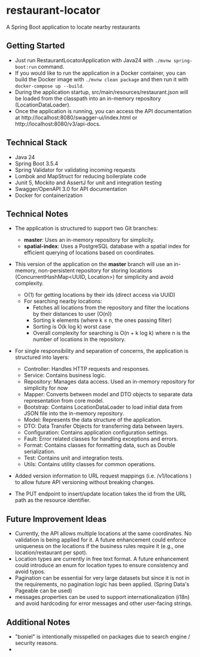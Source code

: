 # restaurant-locator

A Spring Boot application to locate nearby restaurants

## Getting Started
- Just run RestaurantLocatorApplication with Java24 with `./mvnw spring-boot:run` command.
- If you would like to run the application in a Docker container, you can build the Docker image with `./mvnw clean package` and then run it with `docker-compose up --build`.
- During the application startup, src/main/resources/restaurant.json will be loaded from the classpath into an in-memory repository (LocationDataLoader).
- Once the application is running, you can access the API documentation at http://localhost:8080/swagger-ui/index.html or http://localhost:8080/v3/api-docs.

## Technical Stack
- Java 24
- Spring Boot 3.5.4
- Spring Validator for validating incoming requests
- Lombok and MapStruct for reducing boilerplate code
- Junit 5, Mockito and AssertJ for unit and integration testing
- Swagger/OpenAPI 3.0 for API documentation
- Docker for containerization

## Technical Notes
- The application is structured to support two Git branches:
  - **master**: Uses an in-memory repository for simplicity.
  - **spatial-index**: Uses a PostgreSQL database with a spatial index for efficient querying of locations based on coordinates.
- This version of the application on the **master** branch will use an in-memory, non-persistent repository for storing locations (ConcurrentHashMap<UUID, Location>) for simplicity and avoid complexity. 
  - O(1) for getting locations by their ids (direct access via UUID)
  - For searching nearby locations:
    - Fetches all locations from the repository and filter the locations by their distances to user (O(n))
    - Sorting k elements (where k ≤ n, the ones passing filter)
    - Sorting is O(k log k) worst case
    - Overall complexity for searching is O(n + k log k) where n is the number of locations in the repository.

- For single responsibility and separation of concerns, the application is structured into layers:
  - Controller: Handles HTTP requests and responses.
  - Service: Contains business logic.
  - Repository: Manages data access. Used an in-memory repository for simplicity for now
  - Mapper: Converts between model and DTO objects to separate data representation from core model.
  - Bootstrap: Contains LocationDataLoader to load initial data from JSON file into the in-memory repository.
  - Model: Represents the data structure of the application.
  - DTO: Data Transfer Objects for transferring data between layers.
  - Configuration: Contains application configuration settings.
  - Fault: Error related classes for handling exceptions and errors.
  - Format: Contains classes for formatting data, such as Double serialization.
  - Test: Contains unit and integration tests.
  - Utils: Contains utility classes for common operations.
  
- Added version information to URL request mappings (i.e. /v1/locations ) to allow future API versioning without breaking changes.

- The PUT endpoint to insert/update location takes the id from the URL path as the resource identifier.

## Future Improvement Ideas
- Currently, the API allows multiple locations at the same coordinates. No validation is being applied for it. 
A future enhancement could enforce uniqueness on the locations if the business rules require it (e.g., one location/restaurant per spot).
- Location types are currently in free text format. A future enhancement could introduce an enum for location types to ensure consistency and avoid typos.
- Pagination can be essential for very large datasets but since it is not in the requirements, no pagination logic has been applied. (Spring Data's Pageable can be used)
- messages.properties can be used to support internationalization (i18n) and avoid hardcoding for error messages and other user-facing strings.

## Additional Notes
- "boniel" is intentionally misspelled on packages due to search engine / security reasons.
- 